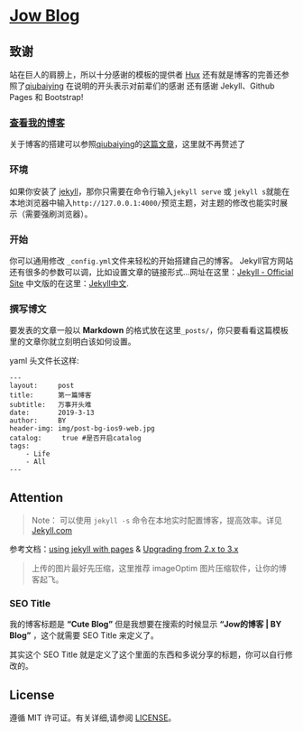 # [Jow Blog](https://wofead.top "Jow's Blog")

## 致谢
站在巨人的肩膀上，所以十分感谢的模板的提供者 [Hux](https://github.com/Huxpro/huxpro.github.io)
还有就是博客的完善还参照了[qiubaiying](https://github.com/qiubaiying/qiubaiying.github.io)
在说明的开头表示对前辈们的感谢
还有感谢 Jekyll、Github Pages 和 Bootstrap!


### [查看我的博客](https://wofead.top)
关于博客的搭建可以参照[qiubaiying](https://github.com/qiubaiying/qiubaiying.github.io)的[这篇文章](http://www.jianshu.com/p/e68fba58f75c '博客的搭建')，这里就不再赘述了

### 环境

如果你安装了 [jekyll](http://jekyllcn.com/)，那你只需要在命令行输入`jekyll serve` 或 `jekyll s`就能在本地浏览器中输入`http://127.0.0.1:4000/`预览主题，对主题的修改也能实时展示（需要强刷浏览器）。

### 开始
你可以通用修改 `_config.yml`文件来轻松的开始搭建自己的博客。
Jekyll官方网站还有很多的参数可以调，比如设置文章的链接形式...网址在这里：[Jekyll - Official Site](http://jekyllrb.com/) 中文版的在这里：[Jekyll中文](http://jekyllcn.com/).

### 撰写博文

要发表的文章一般以 **Markdown** 的格式放在这里`_posts/`，你只要看看这篇模板里的文章你就立刻明白该如何设置。

yaml 头文件长这样:

```
---
layout:     post
title:      第一篇博客
subtitle:   万事开头难
date:       2019-3-13
author:     BY 
header-img: img/post-bg-ios9-web.jpg
catalog: 	 true #是否开启catalog
tags:
    - Life
    - All
---

```
## Attention

> Note：
> 可以使用 `jekyll -s` 命令在本地实时配置博客，提高效率。详见 [Jekyll.com](http://jekyllcn.com/)

参考文档：[using jekyll with pages](https://help.github.com/articles/using-jekyll-with-pages/) & [Upgrading from 2.x to 3.x](http://jekyllrb.com/docs/upgrading/2-to-3/)

> 上传的图片最好先压缩，这里推荐 imageOptim 图片压缩软件，让你的博客起飞。

### SEO Title

我的博客标题是 **“Cute Blog”** 但是我想要在搜索的时候显示 **“Jow的博客 | BY Blog”** ，这个就需要 SEO Title 来定义了。

其实这个 SEO Title 就是定义了<head><title>标题</title></head>这个里面的东西和多说分享的标题，你可以自行修改的。


## License

遵循 MIT 许可证。有关详细,请参阅 [LICENSE](https://github.com/wofead/wofead.github.io/blob/master/LICENSE)。